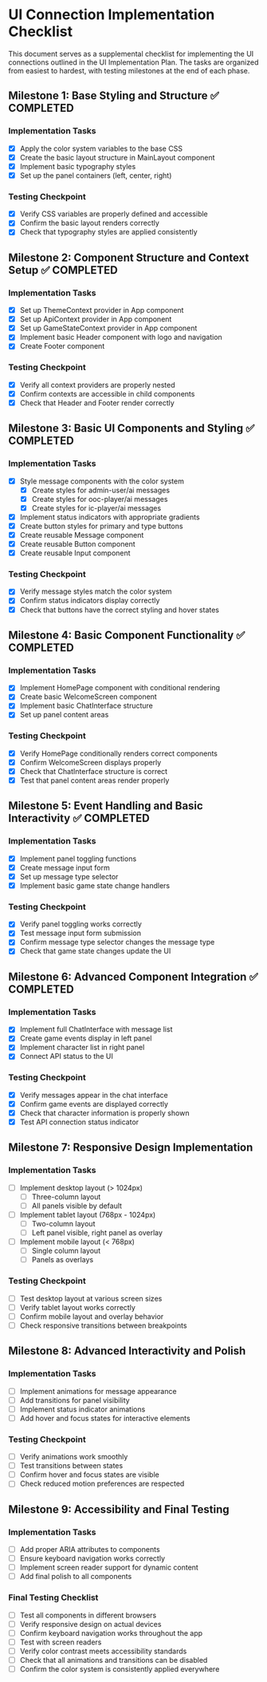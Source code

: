 # UI Connection Implementation Checklist

This document serves as a supplemental checklist for implementing the UI connections outlined in the UI Implementation Plan. The tasks are organized from easiest to hardest, with testing milestones at the end of each phase.

## Milestone 1: Base Styling and Structure ✅ COMPLETED

### Implementation Tasks

- [x] Apply the color system variables to the base CSS
- [x] Create the basic layout structure in MainLayout component
- [x] Implement basic typography styles
- [x] Set up the panel containers (left, center, right)

### Testing Checkpoint

- [x] Verify CSS variables are properly defined and accessible
- [x] Confirm the basic layout renders correctly
- [x] Check that typography styles are applied consistently

## Milestone 2: Component Structure and Context Setup ✅ COMPLETED

### Implementation Tasks

- [x] Set up ThemeContext provider in App component
- [x] Set up ApiContext provider in App component
- [x] Set up GameStateContext provider in App component
- [x] Implement basic Header component with logo and navigation
- [x] Create Footer component

### Testing Checkpoint

- [x] Verify all context providers are properly nested
- [x] Confirm contexts are accessible in child components
- [x] Check that Header and Footer render correctly

## Milestone 3: Basic UI Components and Styling ✅ COMPLETED

### Implementation Tasks

- [x] Style message components with the color system
  - [x] Create styles for admin-user/ai messages
  - [x] Create styles for ooc-player/ai messages
  - [x] Create styles for ic-player/ai messages
- [x] Implement status indicators with appropriate gradients
- [x] Create button styles for primary and type buttons
- [x] Create reusable Message component
- [x] Create reusable Button component
- [x] Create reusable Input component

### Testing Checkpoint

- [x] Verify message styles match the color system
- [x] Confirm status indicators display correctly
- [x] Check that buttons have the correct styling and hover states

## Milestone 4: Basic Component Functionality ✅ COMPLETED

### Implementation Tasks

- [x] Implement HomePage component with conditional rendering
- [x] Create basic WelcomeScreen component
- [x] Implement basic ChatInterface structure
- [x] Set up panel content areas

### Testing Checkpoint

- [x] Verify HomePage conditionally renders correct components
- [x] Confirm WelcomeScreen displays properly
- [x] Check that ChatInterface structure is correct
- [x] Test that panel content areas render properly

## Milestone 5: Event Handling and Basic Interactivity ✅ COMPLETED

### Implementation Tasks

- [x] Implement panel toggling functions
- [x] Create message input form
- [x] Set up message type selector
- [x] Implement basic game state change handlers

### Testing Checkpoint

- [x] Verify panel toggling works correctly
- [x] Test message input form submission
- [x] Confirm message type selector changes the message type
- [x] Check that game state changes update the UI

## Milestone 6: Advanced Component Integration ✅ COMPLETED

### Implementation Tasks

- [x] Implement full ChatInterface with message list
- [x] Create game events display in left panel
- [x] Implement character list in right panel
- [x] Connect API status to the UI

### Testing Checkpoint

- [x] Verify messages appear in the chat interface
- [x] Confirm game events are displayed correctly
- [x] Check that character information is properly shown
- [x] Test API connection status indicator

## Milestone 7: Responsive Design Implementation

### Implementation Tasks

- [ ] Implement desktop layout (> 1024px)
  - [ ] Three-column layout
  - [ ] All panels visible by default
- [ ] Implement tablet layout (768px - 1024px)
  - [ ] Two-column layout
  - [ ] Left panel visible, right panel as overlay
- [ ] Implement mobile layout (< 768px)
  - [ ] Single column layout
  - [ ] Panels as overlays

### Testing Checkpoint

- [ ] Test desktop layout at various screen sizes
- [ ] Verify tablet layout works correctly
- [ ] Confirm mobile layout and overlay behavior
- [ ] Check responsive transitions between breakpoints

## Milestone 8: Advanced Interactivity and Polish

### Implementation Tasks

- [ ] Implement animations for message appearance
- [ ] Add transitions for panel visibility
- [ ] Implement status indicator animations
- [ ] Add hover and focus states for interactive elements

### Testing Checkpoint

- [ ] Verify animations work smoothly
- [ ] Test transitions between states
- [ ] Confirm hover and focus states are visible
- [ ] Check reduced motion preferences are respected

## Milestone 9: Accessibility and Final Testing

### Implementation Tasks

- [ ] Add proper ARIA attributes to components
- [ ] Ensure keyboard navigation works correctly
- [ ] Implement screen reader support for dynamic content
- [ ] Add final polish to all components

### Final Testing Checklist

- [ ] Test all components in different browsers
- [ ] Verify responsive design on actual devices
- [ ] Confirm keyboard navigation works throughout the app
- [ ] Test with screen readers
- [ ] Verify color contrast meets accessibility standards
- [ ] Check that all animations and transitions can be disabled
- [ ] Confirm the color system is consistently applied everywhere

